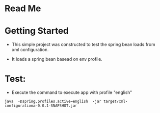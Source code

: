 # Read Me

# Getting Started

- This simple project was constructed to test the spring bean loads from xml configuration.

- It loads a spring bean basead on env profile.

# Test:

- Execute the command to execute app with profile "english" 
```
java  -Dspring.profiles.active=english  -jar target/xml-configurationa-0.0.1-SNAPSHOT.jar
```